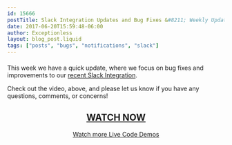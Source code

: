 ```yaml
---
id: 15666
postTitle: Slack Integration Updates and Bug Fixes &#8211; Weekly Update 5/22/2017
date: 2017-06-20T15:59:48-06:00
author: Exceptionless
layout: blog_post.liquid
tags: ["posts", "bugs", "notifications", "slack"]
---
```

<div class="videoWrapper" style="margin-bottom:20px;">
</div>

This week we have a quick update, where we focus on bug fixes and improvements to our [recent Slack Integration](/exceptionless-slack-integration/).

Check out the video, above, and please let us know if you have any questions, comments, or concerns!

<h2 style="text-align: center;">
  <a href="https://youtu.be/WtHj9e4M9zU">WATCH NOW</a>
</h2>

<p style="text-align: center;">
  <a href="/category/weekly-updates/">Watch more Live Code Demos</a>
</p>
